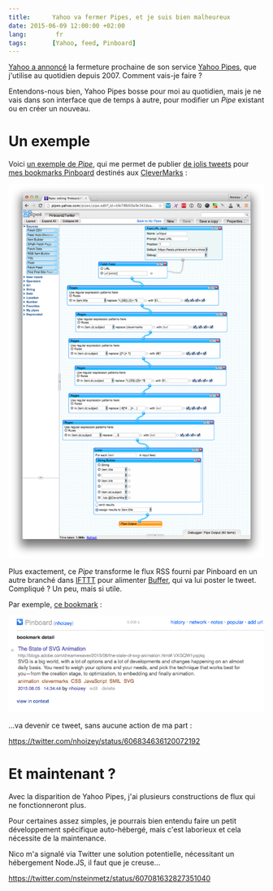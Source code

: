 ```yaml
---
title:      Yahoo va fermer Pipes, et je suis bien malheureux
date: 2015-06-09 12:00:00 +02:00
lang:        fr
tags:       [Yahoo, feed, Pinboard]
---
```


[Yahoo a annoncé](http://pipes.yqlblog.net/post/120705592639/pipes-end-of-life-announcement) la fermeture prochaine de son service [Yahoo Pipes](http://pipes.yahoo.com/), que j'utilise au quotidien depuis 2007. Comment vais-je faire ?

Entendons-nous bien, Yahoo Pipes bosse pour moi au quotidien, mais je ne vais dans son interface que de temps à autre, pour modifier un *Pipe* existant ou en créer un nouveau.

# Un exemple

Voici [un exemple de *Pipe*](http://pipes.yahoo.com/pipes/pipe.edit?_id=bfe78fd60a9e342daa10715d03b51584), qui me permet de publier [de jolis tweets](https://twitter.com/nhoizey/status/605637245945675776) pour [mes bookmarks Pinboard](/tags/pinboard/) destinés aux [CleverMarks](https://twitter.com/CleverMarks) :

![](yahoo-pipes-pinboard-twitter.png "Vue graphique d'un *Pipe* de transformation de flux RSS")

Plus exactement, ce *Pipe* transforme le flux RSS fourni par Pinboard en un autre branché dans [IFTTT](https://ifttt.com/) pour alimenter [Buffer](https://buffer.com/), qui va lui poster le tweet. Compliqué ? Un peu, mais si utile.

Par exemple, [ce bookmark](https://pinboard.in/u:nhoizey/b:602669af0bcf) :

![](pinboard-bookmark.png "Un bookmark dans Pinboard")

…va devenir ce tweet, sans aucune action de ma part :

https://twitter.com/nhoizey/status/606834636120072192

# Et maintenant ?

Avec la disparition de Yahoo Pipes, j'ai plusieurs constructions de flux qui ne fonctionneront plus.

Pour certaines assez simples, je pourrais bien entendu faire un petit développement spécifique auto-hébergé, mais c'est laborieux et cela nécessite de la maintenance.

Nico m'a signalé via Twitter une solution potentielle, nécessitant un hébergement Node.JS, il faut que je creuse…

https://twitter.com/nsteinmetz/status/607081632827351040
